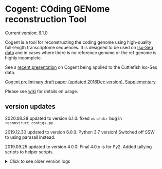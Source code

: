 # Cogent: COding GENome reconstruction Tool

Current version: 6.1.0

Cogent is a tool for reconstructing the coding genome using high-quality full-length transcriptome sequences. It is designed to be used on [Iso-Seq data](https://github.com/PacificBiosciences/cDNA_primer/wiki) and in cases where there is no reference genome or the ref genome is highly incomplete. 

See a [recent presentation](https://www.dropbox.com/s/mn6hwhguh0pqceu/20160106_Cogent_developers_conference_slides_Cuttlefish.pdf?dl=0) on Cogent being applied to the Cuttlefish Iso-Seq data. 

[Cogent preliminary draft paper (updated 2016Dec version)](https://www.dropbox.com/s/kz0gi7qg0w82k9a/20161026_Cogent_manuscript_forGitHub.pdf?dl=0), [Supplementary](https://www.dropbox.com/s/37412o8glvnfhf9/20161026_Cogent_ManuscriptPlusSupplement_forGitHub.pdf?dl=0)

Please see [wiki](https://github.com/Magdoll/Cogent/wiki) for details on usage.


## version updates

2020.08.28 updated to version 6.1.0. fixed `os.chdir` bug in `reconstruct_contigs.py`

2019.12.30 updated to version 6.0.0. Python 3.7 version! Switched off SSW to using parasail instead.

2019.09.25 updated to version 4.0.0. Final 4.0.x is for Py2. Added tallying scripts to helper scripts.

<details>
   <summary>Click to see older version logs</summary>
   
    2018.10.30 updated to version 3.9. added `--dun_trim_sequence` option to reconstruct and also fixed GFF.py
    
    2018.10.15 updated to version 3.8. fix `sam_to_gff3.py` indentation
    
    2018.10.12 updated to version 3.7. reconstruct now will accept kmer size `-k` greater than 200.
    
    2018.05.21 updated to version 3.5. Fixed bug for reachability.
    
    2018.05.14 updated to version 3.4. Fixed bug for not adding weights in `find_bubbles()`.
    
    2018.04.16 updated to version 3.2. Fixed edge case in untangling homopolymer.
    
    2018.03.09 updated to version 3.1. Replaced all GMAP with minimap2!! Rest of the algorithm remains same, but selection of final cogent2 (from cogent.fa) now can be different. Increased cogent -> cogent2 selection stringency to >= 98% cov AND >= 98% identity.
    
    2017.10.23 updated to version 2.1. Fixed test. 
    
    2017.07.24 updated to version 2.0. MAJOR CHANGE in adding preclustering as an option to speed up family finding.
    
    2017.06.21 updated to version 1.9. Fixed LP solver bug from multiple optimal solutions. Added `--output_prefix` to append to cogent2 IDs. 
    
    2017.03.06  updated to version 1.7. Automatically removed GMAP DBs to reduce space usage. Recursive handling of large inputs (combine/post-combine).
    
    2017.01.11  updated to version 1.6. Fixed the changes in test.
    
    2016.11.22  updated to version 1.5. Added auto k-mer size increment (up to k=200) in cycle detection.
    
    2016.10.20  updated to version 1.4. Added features that detects cycles and tries to update k-mers to larger sizes to accommodate for that. Also found a bug in bubble detection that caused errors. Both are fixed.
    
    2016.03.30  updated to version 1.3. Important bug in `splice_graph.contract_sinks` fixed where it previously was accidentally contracting sinks with predecessors that had multiple outgoing edges, which causes incorrect reconstructions in cases where there are a lot of isoforms with alternative 3' ends.
    
    2016.03.21  updated to version 1.2. Fixed more minor bugs related to edge cases esp caused by non-obvious graph cycles.
    
    2016.03.02  updated to version 1.1. Found several cases where border cases caused program crash. Fixed.

</details>

